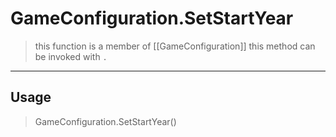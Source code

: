 # GameConfiguration.SetStartYear
> this function is a member of [[GameConfiguration]]
> this method can be invoked with `.`
-----
## Usage
> GameConfiguration.SetStartYear()
